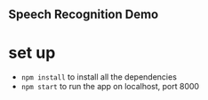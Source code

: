 ## Speech Recognition Demo ##

# set up #
- `npm install` to install all the dependencies
- `npm start` to run the app on localhost, port 8000
